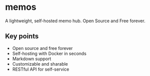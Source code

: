 # memos

A lightweight, self-hosted memo hub. Open Source and Free forever.

## Key points

- Open source and free forever
- Self-hosting with Docker in seconds
- Markdown support
- Customizable and sharable
- RESTful API for self-service